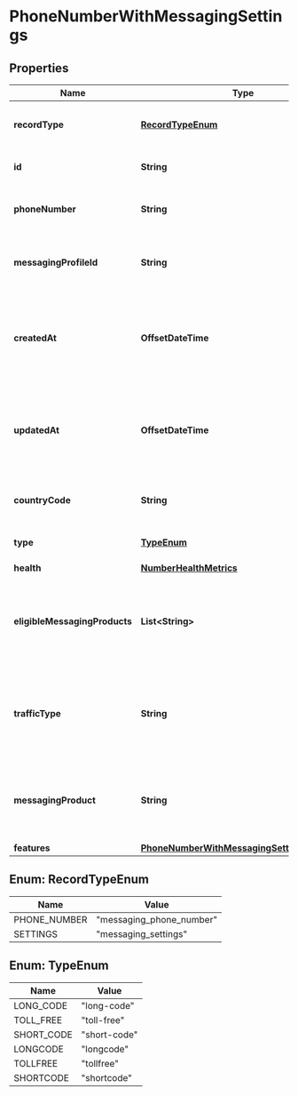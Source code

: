 

# PhoneNumberWithMessagingSettings


## Properties

| Name | Type | Description | Notes |
|------------ | ------------- | ------------- | -------------|
|**recordType** | [**RecordTypeEnum**](#RecordTypeEnum) | Identifies the type of the resource. |  [optional] [readonly] |
|**id** | **String** | Identifies the type of resource. |  [optional] [readonly] |
|**phoneNumber** | **String** | +E.164 formatted phone number. |  [optional] [readonly] |
|**messagingProfileId** | **String** | Unique identifier for a messaging profile. |  [optional] |
|**createdAt** | **OffsetDateTime** | ISO 8601 formatted date indicating when the resource was created. |  [optional] [readonly] |
|**updatedAt** | **OffsetDateTime** | ISO 8601 formatted date indicating when the resource was updated. |  [optional] [readonly] |
|**countryCode** | **String** | ISO 3166-1 alpha-2 country code. |  [optional] [readonly] |
|**type** | [**TypeEnum**](#TypeEnum) | The type of the phone number |  [optional] [readonly] |
|**health** | [**NumberHealthMetrics**](NumberHealthMetrics.md) |  |  [optional] |
|**eligibleMessagingProducts** | **List&lt;String&gt;** | The messaging products that this number can be registered to use |  [optional] [readonly] |
|**trafficType** | **String** | The messaging traffic or use case for which the number is currently configured. |  [optional] [readonly] |
|**messagingProduct** | **String** | The messaging product that the number is registered to use |  [optional] |
|**features** | [**PhoneNumberWithMessagingSettingsFeatures**](PhoneNumberWithMessagingSettingsFeatures.md) |  |  [optional] |



## Enum: RecordTypeEnum

| Name | Value |
|---- | -----|
| PHONE_NUMBER | &quot;messaging_phone_number&quot; |
| SETTINGS | &quot;messaging_settings&quot; |



## Enum: TypeEnum

| Name | Value |
|---- | -----|
| LONG_CODE | &quot;long-code&quot; |
| TOLL_FREE | &quot;toll-free&quot; |
| SHORT_CODE | &quot;short-code&quot; |
| LONGCODE | &quot;longcode&quot; |
| TOLLFREE | &quot;tollfree&quot; |
| SHORTCODE | &quot;shortcode&quot; |



